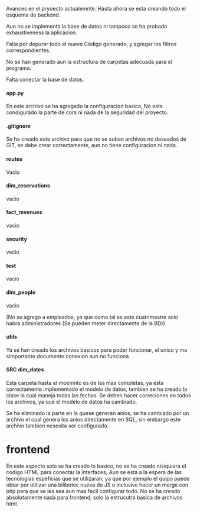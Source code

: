 Avances en el pryoecto actualemnte. Hasta ahora se esta creando todo el esquema de backend.

Aun no se implementa la base de datos ni tampoco se ha probado exhaustiveness la aplicacion.

Falta por depurar todo el nuevo Código generado, y agregar los filtros correspondientes.

No se han generado aun la estructura de carpetas adecuada para el programa.

Falta conectar la base de datos.


#### app.py
En este archivo se ha agregado la configuracion basica, No esta condigurado la parte de cors ni nada de la seguridad del proyecto.

#### .gitignore
Se ha creado este archivo para que no se suban archivos no deseados de GIT, se debe crear correctamente, aun no tiene configuracion ni nada.

#### routes
Vacio

#### dim_reservations
vacio

#### fact_revenues
vacio 

#### security
vacio 

#### test
vacio 

#### dim_people
vacio 

(No se agrego a empleados, ya que como tal es este cuatrimestre solo habra administradores (Se pueden meter directamente de la BD))
#### utils
Ya se han creado los archivos basicos para poder funcionar, el unico y ma simportante documento conexion aun no funciona 
#### SRC dim_dates
Esta carpeta hasta el moemnto es de las mas completas, ya esta correctamente implementado el modelo de datos, tambien se ha creado la clase la cual maneja todas las fechas. Se deben hacer correciones en todos los archivos, ya que el modelo de datos ha cambiado.

Se ha eliminado la parte en la quese generan anios, se ha cambiado por un archivo el cual genera los anios directamente en SQL, sin embargo este archivo tambien nesesita ser configurado.




# frontend
En este aspecto solo se ha creado lo basico, no se ha creado nisiquiera el codigo HTML para conectar la interfaces, Aun se esta a la espera de las tecnologias espeficias que se utilizaran, ya que por ejemplo el quipo puede obtar por utilizar una bilibotec nueva de JS o inclusive hacer un merge con php para que se les sea aun mas facil configurar todo. No se ha creado absolutamente nada para frontend, solo la estrucutra basica de archivos html.